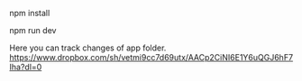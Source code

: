npm install

npm run dev

Here you can track changes of app folder.
https://www.dropbox.com/sh/vetmi9cc7d69utx/AACp2CiNI6E1Y6uQGJ6hF7Iha?dl=0
